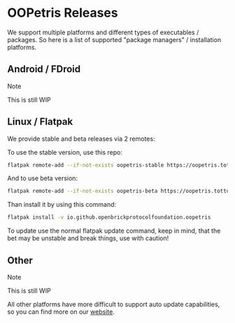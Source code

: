 <!-- LTeX: enabled=true, language=en -->

# OOPetris Releases


We support multiple platforms and different types of executables / packages.
So here is a list of supported "package managers" / installation platforms.

## Android / FDroid

> [!NOTE]
> This is still WIP

## Linux / Flatpak

We provide stable and beta releases via 2 remotes:

To use the stable version, use this repo:

```bash
flatpak remote-add --if-not-exists oopetris-stable https://oopetris.totto.lt/repo/assets/oopetris.stable.flatpakrepo

```

And to use beta version:

```bash
flatpak remote-add --if-not-exists oopetris-beta https://oopetris.totto.lt/repo/assets/oopetris.beta.flatpakrepo

```

Than install it by using this command:

```bash
flatpak install -v io.github.openbrickprotocolfoundation.oopetris
```

To update use the normal flatpak update command, keep in mind, that the bet may be unstable and break things, use with caution!

## Other

> [!NOTE]
> This is still WIP

All other platforms have more difficult to support auto update capabilities, so you can find more on our [website](https://oopetris.totto.lt/releases).
